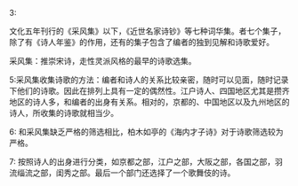3:

文化五年刊行的《采风集》以下，《近世名家诗钞》等七种词华集。者七个集子，除了有《诗人年鉴》的作用，还有的集子包含了编者的独到见解和诗歌爱好。

采风集：推崇宋诗，走性灵派风格的最早的诗歌选集。

5:采风集收集诗歌的方法：编者和诗人的关系比较亲密，随时可以见面，随时记录下他们的诗歌。因此在排列上具有一定的偶然性。江户诗人、四国地区尤其是攒齐地区的诗人多，和编者的出身有关系。相对的，京都的、中国地区以及九州地区的诗人，所收集的诗歌就相当少。

6:
和采风集缺乏严格的筛选相比，柏木如亭的《海内才子诗》对于诗歌筛选较为严格。

7:
按照诗人的出身进行分类，如京都之部，江户之部，大阪之部，各国之部，羽流缁流之部，闺秀之部。最后一个部门还选择了一个歌舞伎的诗。